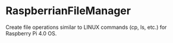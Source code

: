 # RaspberrianFileManager
Create file operations similar to LINUX commands (cp, ls, etc.) for Raspberry Pi 4.0 OS.
